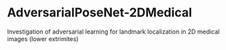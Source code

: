 # AdversarialPoseNet-2DMedical
Investigation of adversarial learning for landmark localization in 2D medical images (lower extrimites)
